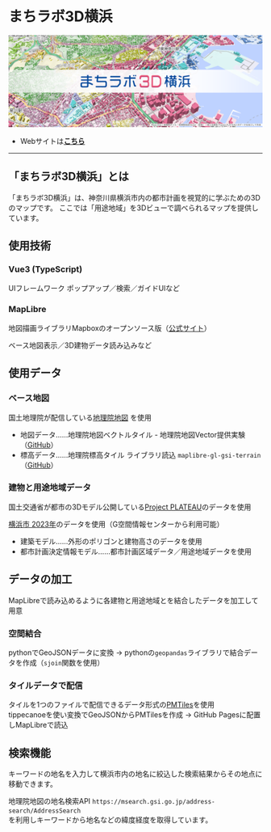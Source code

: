 # まちラボ3D横浜

![画面](public/ss_ml3-y.png)

* Webサイトは[**こちら**](https://sk0540.github.io/machi-labo-3D-yokohama/) 

---

## 「まちラボ3D横浜」とは
「まちラボ3D横浜」は、神奈川県横浜市内の都市計画を視覚的に学ぶための3Dのマップです。
ここでは「用途地域」を3Dビューで調べられるマップを提供しています。

## 使用技術

### Vue3 (TypeScript)
UIフレームワーク
ポップアップ／検索／ガイドUIなど

### MapLibre
地図描画ライブラリMapboxのオープンソース版（[公式サイト](https://maplibre.org/)）

ベース地図表示／3D建物データ読み込みなど


## 使用データ

### ベース地図
国土地理院が配信している[地理院地図](https://maps.gsi.go.jp/help/index.html)
を使用


* 地図データ……地理院地図ベクトルタイル - 地理院地図Vector提供実験（[GitHub](https://github.com/gsi-cyberjapan/gsimaps-vector-experiment)）
* 標高データ……地理院標高タイル
ライブラリ読込 `maplibre-gl-gsi-terrain`（[GitHub](https://github.com/mug-jp/maplibre-gl-gsi-terrainを使用)）



### 建物と用途地域データ

国土交通省が都市の3Dモデル公開している[Project PLATEAU](https://www.mlit.go.jp/plateau/)のデータを使用

[横浜市 2023年](https://www.geospatial.jp/ckan/dataset/plateau-14100-yokohama-shi-2023)のデータを使用（G空間情報センターから利用可能）
* 建築モデル……外形のポリゴンと建物高さのデータを使用
* 都市計画決定情報モデル……都市計画区域データ／用途地域データを使用


## データの加工
MapLibreで読み込めるように各建物と用途地域とを結合したデータを加工して用意
### 空間結合
pythonでGeoJSONデータに変換 -> 
pythonの`geopandas`ライブラリで結合データを作成（`sjoin`関数を使用）

### タイルデータで配信

タイルを1つのファイルで配信できるデータ形式の[PMTiles](https://github.com/protomaps/PMTiles)を使用  
tippecanoeを使い変換でGeoJSONからPMTilesを作成 ->  GitHub Pagesに配置しMapLibreで読込

## 検索機能
キーワードの地名を入力して横浜市内の地名に絞込した検索結果からその地点に移動できます。

地理院地図の地名検索API
`https://msearch.gsi.go.jp/address-search/AddressSearch`  
を利用しキーワードから地名などの緯度経度を取得しています。
